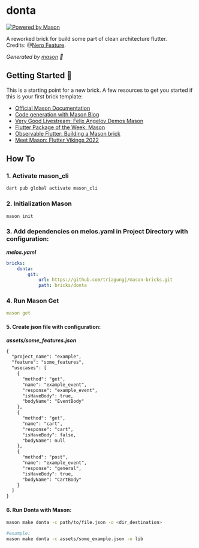 # donta

[![Powered by Mason](https://img.shields.io/endpoint?url=https%3A%2F%2Ftinyurl.com%2Fmason-badge)](https://github.com/felangel/mason)

A reworked brick for build some part of clean architecture flutter.  
Credits: @[Nero Feature](https://github.com/m-noer/nero_feature).

_Generated by [mason](https://github.com/felangel/mason) 🧱_

## Getting Started 🚀

This is a starting point for a new brick.
A few resources to get you started if this is your first brick template:

- [Official Mason Documentation](https://docs.brickhub.dev)
- [Code generation with Mason Blog](https://verygood.ventures/blog/code-generation-with-mason)
- [Very Good Livestream: Felix Angelov Demos Mason](https://youtu.be/G4PTjA6tpTU)
- [Flutter Package of the Week: Mason](https://youtu.be/qjA0JFiPMnQ)
- [Observable Flutter: Building a Mason brick](https://youtu.be/o8B1EfcUisw)
- [Meet Mason: Flutter Vikings 2022](https://youtu.be/LXhgiF5HiQg)

## How To

### 1. Activate mason_cli

```sh
dart pub global activate mason_cli
```

### 2. Initialization Mason

```sh
mason init
```

### 3. Add dependencies on melos.yaml in Project Directory with configuration:

___melos.yaml___

```yaml
bricks:  
    donta:  
        git:  
            url: https://github.com/triagungj/mason-bricks.git  
            path: bricks/donta
```

### 4. Run Mason Get

```yaml
mason get
```

#### 5. Create json file with configuration:

___assets/some_features.json___

```html
{  
  "project_name": "example",  
  "feature": "some_features",  
  "usecases": [  
    {  
      "method": "get",  
      "name": "example_event",  
      "response": "example_event",  
      "isHaveBody": true,  
      "bodyName": "EventBody"  
    },  
    {  
      "method": "get",  
      "name": "cart",  
      "response": "cart",  
      "isHaveBody": false,  
      "bodyName": null  
    },  
    {  
      "method": "post",  
      "name": "example_event",  
      "response": "general",  
      "isHaveBody": true,  
      "bodyName": "CartBody"  
    }  
  ]  
}
```

#### 6. Run Donta with Mason:

```sh
mason make donta -c path/to/file.json -o <dir_destination>

#example:  
mason make donta -c assets/some_example.json -o lib
```
